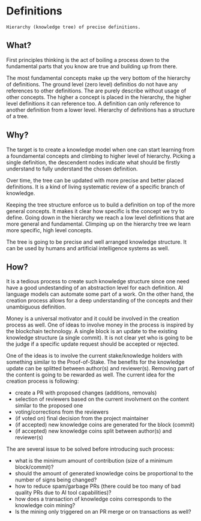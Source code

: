# Definitions
`
Hierarchy (knowledge tree) of precise definitions.
`

## What?

First principles thinking is the act of boiling a process down to the fundamental parts that you know are true and building up from there.

The most fundamental concepts make up the very bottom of the hierarchy of definitions. 
The ground level (zero level) definitios do not have any references to other definitions. 
The are purely describe without usage of other concepts. 
The higher a concept is placed in the hierarchy, the higher level definitions it can reference too. 
A definition can only reference to another definition from a lower level. 
Hierarchy of definitions has a structure of a tree.

## Why?

The target is to create a knowledge model when one can start learning from a foundamental concepts and climbing to higher level of hierarchy. 
Picking a single definition, the descendent nodes indicate what should be firstly understand to fully understand the chosen definition.

Over time, the tree can be updated with more precise and better placed definitions. 
It is a kind of living systematic review of a specific branch of knowledge.

Keeping the tree structure enforce us to build a definition on top of the more general concepts. 
It makes it clear how specific is the concept we try to define. 
Going down in the hierarchy we reach a low level definitions that are more general and fundamental. 
Climping up on the hierarchy tree we learn more specific, high level concepts.

The tree is going to be precise and well arranged knowledge structure. 
It can be used by humans and artificial intelligence systems as well.

## How?

It is a tedious process to create such knowledge structure since one need have a good undestanding of an abstraction level for each definition. 
AI language models can automate some part of a work. 
On the other hand, the creation process allows for a deep understanding of the concepts and their unambiguous definition.

Money is a universal motivator and it could be involved in the creation process as well. 
One of ideas to involve money in the process is inspired by the blockchain technology. 
A single block is an update to the existing knowledge structure (a single commit). 
It is not clear yet who is going to be the judge if a specific update request should be accepted or rejected.

One of the ideas is to involve the current stake/knowledge holders with something similar to the Proof-of-Stake. 
The benefits for the knowledge update can be splitted between author(s) and reviewer(s). 
Removing part of the content is going to be rewarded as well. 
The current idea for the creation process is following:

- create a PR with proposed changes (additions, removals)
- selection of reviewers based on the current involvment on the content similar to the proposed one
- voting/corrections from the reviewers
- (if voted on) final decision from the project maintainer
- (if accepted) new knowledge coins are generated for the block (commit)
- (if accepted) new knowledge coins split between author(s) and reviewer(s)

The are several issue to be solved before introducing such process:
- what is the minimum amount of contribution (size of a minimum block/commit)?
- should the amount of generated knowledge coins be proportional to the number of signs being changed? 
- how to reduce spam/garbage PRs (there could be too many of bad quality PRs due to AI tool capabilities)?
- how does a transaction of knowledge coins corresponds to the knowledge coin mining?
- Is the mining only triggered on an PR merge or on transactions as well?
